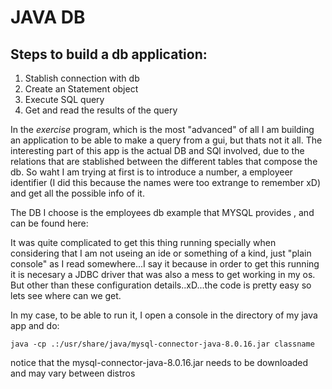 
# JAVA DB
## Steps to build a db application:

1. Stablish connection with db
2. Create an Statement object
3. Execute SQL query
4. Get and read the results of the query

In the *exercise* program, which is the most "advanced" of all I am building an application to be able to make a query from a gui, but thats not it all. The interesting part of this app is the actual DB and SQl involved, due to the relations that are stablished between the different tables that compose the db. So waht I am trying at first is to introduce a number, a employeer identifier (I did this because the names were too extrange to remember xD) and get all the possible info of it.

The DB I choose is the employees db example that MYSQL provides , and can be found here:


It was quite complicated to get this thing running specially when considering that I am not useing an ide or something of a kind, just "plain console" as I read somewhere...I say it because in order to get this running it is necesary a JDBC driver that was also a mess to get working in my os. But other than these configuration details..xD...the code is pretty easy so lets see where can we get.

In my case, to be able to run it, I open a console in the directory of my java app and do:

```
java -cp .:/usr/share/java/mysql-connector-java-8.0.16.jar classname
```

notice that the mysql-connector-java-8.0.16.jar needs to be downloaded and may vary between distros
